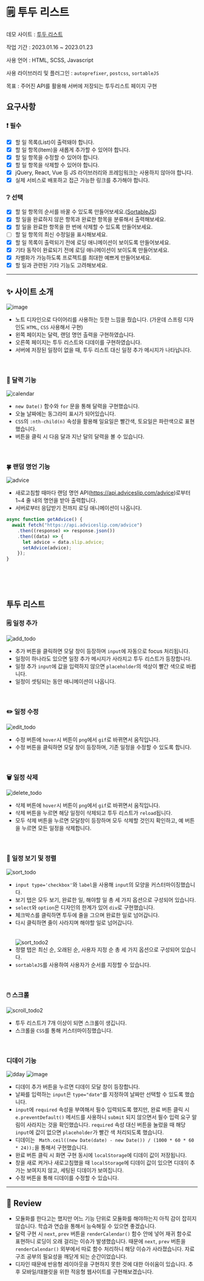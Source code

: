 # 🗒️ 투두 리스트

데모 사이트 : [투두 리스트](https://todo-list-yousunzoo.netlify.app/)

작업 기간 : 2023.01.16 ~ 2023.01.23

사용 언어 : HTML, SCSS, Javascript

사용 라이브러리 및 플러그인 : `autoprefixer`, `postcss`, `sortableJS`

목표 : 주어진 API를 활용해 서버에 저장되는 투두리스트 페이지 구현


## 요구사항

### ❗ 필수

- [X] 할 일 목록(List)이 출력돼야 합니다.
- [X] 할 일 항목(Item)을 새롭게 추가할 수 있어야 합니다.
- [X] 할 일 항목을 수정할 수 있어야 합니다.
- [X] 할 일 항목을 삭제할 수 있어야 합니다.
- [X] jQuery, React, Vue 등 JS 라이브러리와 프레임워크는 사용하지 않아야 합니다.
- [X] 실제 서비스로 배포하고 접근 가능한 링크를 추가해야 합니다.

### ❔ 선택

- [X] 할 일 항목의 순서를 바꿀 수 있도록 만들어보세요.([SortableJS](http://sortablejs.github.io/Sortable/))
- [X] 할 일을 완료하지 않은 항목과 완료한 항목을 분류해서 출력해보세요.
- [X] 할 일을 완료한 항목을 한 번에 삭제할 수 있도록 만들어보세요.
- [ ] 할 일 항목의 최신 수정일을 표시해보세요.
- [X] 할 일 목록이 출력되기 전에 로딩 애니메이션이 보이도록 만들어보세요.
- [X] 기타 동작이 완료되기 전에 로딩 애니메이션이 보이도록 만들어보세요.
- [X] 차별화가 가능하도록 프로젝트를 최대한 예쁘게 만들어보세요.
- [X] 할 일과 관련된 기타 기능도 고려해보세요.

---
## ✨ 사이트 소개
![image](https://user-images.githubusercontent.com/102499959/214039586-b35438cc-8567-4a50-b0ce-0848421b0e32.png)
- 노트 디자인으로 다이어리를 사용하는 듯한 느낌을 줬습니다. (가운데 스프링 디자인도 `HTML`, `CSS` 사용해서 구현)
- 왼쪽 페이지는 달력, 랜덤 명언 출력을 구현하였습니다.
- 오른쪽 페이지는 투두 리스트와 디데이를 구현하였습니다.
- 서버에 저장된 일정이 없을 때, 투두 리스트 대신 일정 추가 메시지가 나타납니다.
<br><br><br>
### 📅 달력 기능
![calendar](https://user-images.githubusercontent.com/102499959/214040733-40bdbbee-3cfb-4500-a21e-c241be9c81ed.gif)
- `new Date()` 함수와 `for` 문을 통해 달력을 구현했습니다.
- 오늘 날짜에는 동그라미 표시가 되어있습니다.
- `CSS`의 `:nth-child(n)` 속성을 활용해 일요일은 빨간색, 토요일은 파란색으로 표현했습니다.
- 버튼을 클릭 시 다음 달과 지난 달의 달력을 볼 수 있습니다.
<br><br><br>
### 🍀 랜덤 명언 기능
![advice](https://user-images.githubusercontent.com/102499959/214042025-df54d6bd-dfe1-49eb-8c23-36cbaf3d0b19.gif)
- 새로고침할 때마다 랜덤 명언 API(https://api.adviceslip.com/advice)로부터 1~4 줄 내의 명언을 받아 출력합니다.
- 서버로부터 응답받기 전까지 로딩 애니메이션이 나옵니다.

```javascript
async function getAdvice() {
  await fetch("https://api.adviceslip.com/advice")
    .then((response) => response.json())
    .then((data) => {
      let advice = data.slip.advice;
      setAdvice(advice);
    });
}
```
<br><br><br>
## 투두 리스트
### 🗒️ 일정 추가
![add_todo](https://user-images.githubusercontent.com/102499959/214044314-f41aab3c-4a7f-4824-a9d8-2edae0321db9.gif)
- 추가 버튼을 클릭하면 모달 창이 등장하며 `input`에 자동으로 focus 처리됩니다.
- 일정이 하나라도 있으면 일정 추가 메시지가 사라지고 투두 리스트가 등장합니다.
- 일정 추가 `input`에 값을 입력하지 않으면 `placeholder`의 색상이 빨간 색으로 바뀝니다.
- 일정이 셋팅되는 동안 애니메이션이 나옵니다.
<br><br><br>
### ✏️ 일정 수정
![edit_todo](https://user-images.githubusercontent.com/102499959/214045460-56916a0d-5b53-4b97-8dcf-f19d001feef4.gif)
- 수정 버튼에 `hover`시 버튼이 `png`에서 `gif`로 바뀌면서 움직입니다.
- 수정 버튼을 클릭하면 모달 창이 등장하며, 기존 일정을 수정할 수 있도록 합니다.
<br><br><br>
### 🗑️ 일정 삭제
![delete_todo](https://user-images.githubusercontent.com/102499959/214046107-65f76729-013a-448e-9dd1-4a5605045d44.gif)
- 삭제 버튼에 `hover`시 버튼이 `png`에서 `gif`로 바뀌면서 움직입니다.
- 삭제 버튼을 누르면 해당 일정이 삭제되고 투두 리스트가 `reload`됩니다.
- 모두 삭제 버튼을 누르면 모달창이 등장하며 모두 삭제할 것인지 확인하고, 예 버튼을 누르면 모든 일정을 삭제합니다.
<br><br><br>
### 👀 일정 보기 및 정렬
![sort_todo](https://user-images.githubusercontent.com/102499959/214046913-ce77435a-6d57-43b5-8ecc-5ee608076238.gif)
- `input type='checkbox'`와 `label`을 사용해 `input`의 모양을 커스터마이징했습니다.
- 보기 탭은 모두 보기, 완료한 일, 해야할 일 총 세 가지 옵션으로 구성되어 있습니다.
- `select`와 `option`은 디자인의 한계가 있어 `div`로 구현했습니다.
- 체크박스를 클릭하면 투두에 줄을 그으며 완료한 일로 넘어갑니다.
- 다시 클릭하면 줄이 사라지며 해야할 일로 넘어갑니다.
<br><br><br>
![sort_todo2](https://user-images.githubusercontent.com/102499959/214047846-56b1679b-9cc1-49b9-9f93-5545c19393ca.gif)
- 정렬 탭은 최신 순, 오래된 순, 사용자 지정 순 총 세 가지 옵션으로 구성되어 있습니다.
- `sortableJS`를 사용하여 사용자가 순서를 지정할 수 있습니다.
<br><br><br>
### 🖱️ 스크롤
![scroll_todo2](https://user-images.githubusercontent.com/102499959/214048637-92f44289-54ea-4d87-a183-db9ce2913772.gif)
- 투두 리스트가 7개 이상이 되면 스크롤이 생깁니다.
- 스크롤을 `CSS`를 통해 커스터마이징했습니다.
<br><br><br>
### 디데이 기능
![dday](https://user-images.githubusercontent.com/102499959/214049308-ecb5e46b-58e2-44d5-8c6b-d8dbeef60409.gif)
![image](https://user-images.githubusercontent.com/102499959/214049479-6966ff24-ba5f-4e8a-8f1b-433e6255b64a.png)
- 디데이 추가 버튼을 누르면 디데이 모달 창이 등장합니다.
- 날짜를 입력하는 `input`은 `type="date"`를 지정하여 날짜만 선택할 수 있도록 했습니다.
- `input`에 `required` 속성을 부여해서 필수 입력되도록 했지만, 완료 버튼 클릭 시 `e.preventDefault()` 메서드를 사용하니 `submit` 되지 않으면서 필수 입력 요구 알림이 사라지는 것을 확인했습니다. `required` 속성 대신 버튼을 눌렀을 때 해당 `input`에 값이 없으면 `placeholder`가 빨간 색 처리되도록 했습니다.
- 디데이는 ` Math.ceil((new Date(date) - new Date()) / (1000 * 60 * 60 * 24));`을 통해서 구현했습니다. 
- 완료 버튼 클릭 시 화면 구현 동시에 `localStorage`에 디데이 값이 저장됩니다.
- 창을 새로 켜거나 새로고침했을 때 `localStorage`에 디데이 값이 있으면 디데이 추가는 보여지지 않고, 세팅된 디데이가 보여집니다.
- 수정 버튼을 통해 디데이를 수정할 수 있습니다.
---
## 📝 Review
- 모듈화를 한다고는 했지만 어느 기능 단위로 모듈화를 해야하는지 아직 감이 잡히지 않습니다. 학습과 연습을 통해서 능숙해질 수 있으면 좋겠습니다.
- 달력 구현 시 `next`, `prev` 버튼을 `renderCalendar()` 함수 안에 넣어 재귀 함수로 표현하니 로딩이 오래 걸리는 이슈가 발생했습니다. 때문에 `next`, `prev` 버튼을 `renderCalendar()` 외부에서 따로 함수 처리하니 해당 이슈가 사라졌습니다. 자료구조 공부의 필요성을 깨닫게 되는 순간이었습니다.
- 디자인 때문에 반응형 레이아웃을 구현하지 못한 것에 대한 아쉬움이 있습니다. 추후 모바일/태블릿을 위한 적응형 웹사이트를 구현해보겠습니다.
